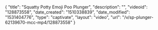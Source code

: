 {
    "title": "Squatty Potty Emoji Poo Plunger",
    "description": "",
    "videoid": "128873558",
    "date_created": "1510338839",
    "date_modified": "1531404776",
    "type": "captivate",
    "layout": "video",
    "url": "\/v\/sp-plunger-62139670-mcc-mp4\/128873558"
}